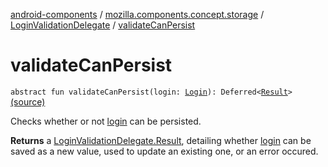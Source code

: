 [android-components](../../index.md) / [mozilla.components.concept.storage](../index.md) / [LoginValidationDelegate](index.md) / [validateCanPersist](./validate-can-persist.md)

# validateCanPersist

`abstract fun validateCanPersist(login: `[`Login`](../-login/index.md)`): Deferred<`[`Result`](-result/index.md)`>` [(source)](https://github.com/mozilla-mobile/android-components/blob/master/components/concept/storage/src/main/java/mozilla/components/concept/storage/LoginsStorage.kt#L89)

Checks whether or not [login](validate-can-persist.md#mozilla.components.concept.storage.LoginValidationDelegate$validateCanPersist(mozilla.components.concept.storage.Login)/login) can be persisted.

**Returns**
a [LoginValidationDelegate.Result](-result/index.md), detailing whether [login](validate-can-persist.md#mozilla.components.concept.storage.LoginValidationDelegate$validateCanPersist(mozilla.components.concept.storage.Login)/login) can be saved as a new
value, used to update an existing one, or an error occured.

